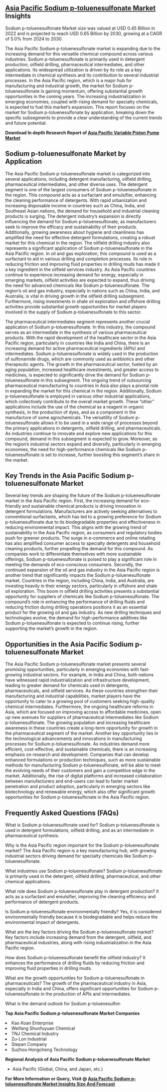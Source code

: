 <h2><a href="https://www.verifiedmarketreports.com/download-sample/?rid=288172&amp;utm_source=Github-Feb&amp;utm_medium=219" target="_blank">Asia Pacific Sodium p-toluenesulfonate Market</a> Insights</h2><p>Sodium p-toluenesulfonate Market size was valued at USD 0.45 Billion in 2022 and is projected to reach USD 0.65 Billion by 2030, growing at a CAGR of 5.0% from 2024 to 2030.</p><p><p>The Asia Pacific Sodium p-toluenesulfonate market is expanding due to the increasing demand for this versatile chemical compound across various industries. Sodium p-toluenesulfonate is primarily used in detergent production, oilfield drilling, pharmaceutical intermediates, and other applications. Its widespread utilization is driven by its role as a key intermediate in chemical synthesis and its contribution to several industrial processes. In the Asia Pacific region, which is a major hub for manufacturing and industrial growth, the market for Sodium p-toluenesulfonate is gaining momentum, offering substantial growth opportunities in the coming years. The increasing industrialization in emerging economies, coupled with rising demand for specialty chemicals, is expected to fuel this market’s expansion. This report focuses on the market for Sodium p-toluenesulfonate by application, breaking down the specific subsegments to provide a clear understanding of the current trends and future potential. <p><strong>Download In depth Research Report of <a href="https://www.verifiedmarketreports.com/download-sample/?rid=236118&amp;utm_source=Pulse-Dec&amp;utm_medium=219" target="_blank">Asia Pacific Variable Piston Pump Market</a></strong></p></p> <h2>Sodium p-toluenesulfonate Market by Application</h2> <p>The Asia Pacific Sodium p-toluenesulfonate market is categorized into several applications, including detergent manufacturing, oilfield drilling, pharmaceutical intermediates, and other diverse uses. The detergent segment is one of the largest consumers of Sodium p-toluenesulfonate in the region. This compound acts as a surfactant and emulsifier, enhancing the cleaning performance of detergents. With rapid urbanization and increasing disposable income in countries such as China, India, and Southeast Asian nations, the demand for household and industrial cleaning products is surging. The detergent industry’s expansion is directly influencing the demand for Sodium p-toluenesulfonate, as manufacturers seek to improve the efficacy and sustainability of their products. Additionally, growing awareness about hygiene and cleanliness has amplified the need for effective detergent formulations, creating a robust market for this chemical in the region. The oilfield drilling industry also represents a significant application of Sodium p-toluenesulfonate in the Asia Pacific region. In oil and gas exploration, this compound is used as a surfactant to aid in various drilling and completion processes. Its role in reducing friction and improving fluid properties in drilling muds has made it a key ingredient in the oilfield services industry. As Asia Pacific countries continue to experience increasing demand for energy, especially in emerging markets, oilfield activities are expected to expand, thus driving the need for advanced chemicals like Sodium p-toluenesulfonate. The region’s oil and gas industry, especially in nations such as China, India, and Australia, is vital in driving growth in the oilfield drilling subsegment. Furthermore, rising investments in shale oil exploration and offshore drilling activities provide substantial growth opportunities for market players involved in the supply of Sodium p-toluenesulfonate to this sector.</p> <p>The pharmaceutical intermediates segment represents another crucial application of Sodium p-toluenesulfonate. In this industry, the compound serves as an intermediate in the synthesis of various pharmaceutical products. With the rapid development of the healthcare sector in the Asia Pacific region, particularly in countries like India and China, there is an increasing demand for active pharmaceutical ingredients (APIs) and intermediates. Sodium p-toluenesulfonate is widely used in the production of sulfonamide drugs, which are commonly used as antibiotics and other therapeutic agents. The growth in the pharmaceutical sector, fueled by an aging population, increased healthcare investments, and greater access to medicines, is expected to significantly drive the demand for Sodium p-toluenesulfonate in this subsegment. The ongoing trend of outsourcing pharmaceutical manufacturing to countries in Asia also plays a pivotal role in expanding the market for this chemical in the region. Additionally, Sodium p-toluenesulfonate is employed in various other industrial applications, which collectively contribute to the overall market growth. These “other” applications include the use of the chemical as a reagent in organic synthesis, in the production of dyes, and as a component in the manufacture of some agrochemicals. The versatility of Sodium p-toluenesulfonate allows it to be used in a wide range of processes beyond the primary applications in detergents, oilfield drilling, and pharmaceuticals. As industries continue to innovate and explore new applications for this compound, demand in this subsegment is expected to grow. Moreover, as the region’s industrial sectors expand and diversify, particularly in emerging economies, the need for high-performance chemicals like Sodium p-toluenesulfonate is set to increase, further boosting this segment’s share in the market.</p> <h2>Key Trends in the Asia Pacific Sodium p-toluenesulfonate Market</h2> <p>Several key trends are shaping the future of the Sodium p-toluenesulfonate market in the Asia Pacific region. First, the increasing demand for eco-friendly and sustainable chemical products is driving innovation in detergent formulations. Manufacturers are actively seeking alternatives to conventional surfactants, which has led to a growing preference for Sodium p-toluenesulfonate due to its biodegradable properties and effectiveness in reducing environmental impact. This aligns with the growing trend of sustainability in the Asia Pacific region, as consumers and regulatory bodies push for greener products. The surge in e-commerce and online retailing has also amplified consumer access to specialty detergents and household cleaning products, further propelling the demand for this compound. As companies work to differentiate themselves with more sustainable offerings, Sodium p-toluenesulfonate is poised to play a significant role in meeting the demands of eco-conscious consumers. Secondly, the continued expansion of the oil and gas industry in the Asia Pacific region is another trend that significantly impacts the Sodium p-toluenesulfonate market. Countries in the region, including China, India, and Australia, are investing heavily in their energy sectors, particularly in offshore and shale oil exploration. This boom in oilfield drilling activities presents a substantial opportunity for suppliers of chemicals like Sodium p-toluenesulfonate. The compound’s role in enhancing the performance of drilling fluids and reducing friction during drilling operations positions it as an essential product for the growing oil and gas industry. As new drilling techniques and technologies evolve, the demand for high-performance additives like Sodium p-toluenesulfonate is expected to continue rising, further supporting the market’s growth in the region.</p> <h2>Opportunities in the Asia Pacific Sodium p-toluenesulfonate Market</h2> <p>The Asia Pacific Sodium p-toluenesulfonate market presents several promising opportunities, particularly in emerging economies with fast-growing industrial sectors. For example, in India and China, both nations have witnessed rapid industrialization and infrastructure development, leading to greater demand for chemicals used in detergents, pharmaceuticals, and oilfield services. As these countries strengthen their manufacturing and industrial capabilities, market players have the opportunity to cater to a growing pool of customers seeking high-quality chemical intermediates. Furthermore, the ongoing healthcare reforms in Asia, which are focused on improving access to affordable medicines, open up new avenues for suppliers of pharmaceutical intermediates like Sodium p-toluenesulfonate. The growing population and increasing healthcare awareness in these countries create a long-term opportunity for growth in the pharmaceutical segment of the market. Another key opportunity lies in the technological advancements and innovations in manufacturing processes for Sodium p-toluenesulfonate. As industries demand more efficient, cost-effective, and sustainable chemicals, there is an increasing emphasis on research and development. Companies that can develop enhanced formulations or production techniques, such as more sustainable methods for manufacturing Sodium p-toluenesulfonate, will be able to meet the evolving needs of their customers and gain a competitive edge in the market. Additionally, the rise of digital platforms and increased collaboration between manufacturers and end-users can lead to faster market penetration and product adoption, particularly in emerging sectors like biotechnology and renewable energy, which also offer significant growth opportunities for Sodium p-toluenesulfonate in the Asia Pacific region.</p> <h2>Frequently Asked Questions (FAQs)</h2> <p>What is Sodium p-toluenesulfonate used for? Sodium p-toluenesulfonate is used in detergent formulations, oilfield drilling, and as an intermediate in pharmaceutical synthesis.</p> <p>Why is the Asia Pacific region important for the Sodium p-toluenesulfonate market? The Asia Pacific region is a key manufacturing hub, with growing industrial sectors driving demand for specialty chemicals like Sodium p-toluenesulfonate.</p> <p>What industries use Sodium p-toluenesulfonate? Sodium p-toluenesulfonate is primarily used in the detergent, oilfield drilling, pharmaceutical, and other chemical applications.</p> <p>What role does Sodium p-toluenesulfonate play in detergent production? It acts as a surfactant and emulsifier, improving the cleaning efficiency and performance of detergent products.</p> <p>Is Sodium p-toluenesulfonate environmentally friendly? Yes, it is considered environmentally friendly because it is biodegradable and helps reduce the environmental impact of detergents.</p> <p>What are the key factors driving the Sodium p-toluenesulfonate market? Key factors include increasing demand from the detergent, oilfield, and pharmaceutical industries, along with rising industrialization in the Asia Pacific region.</p> <p>How does Sodium p-toluenesulfonate benefit the oilfield industry? It enhances the performance of drilling fluids by reducing friction and improving fluid properties in drilling muds.</p> <p>What are the growth opportunities for Sodium p-toluenesulfonate in pharmaceuticals? The growth of the pharmaceutical industry in Asia, especially in India and China, offers significant opportunities for Sodium p-toluenesulfonate in the production of APIs and intermediates.</p> <p>What is the demand outlook for Sodium p-toluenesulfon</p><p><strong>Top Asia Pacific Sodium p-toluenesulfonate Market Companies</strong></p><div data-test-id=""><p><li>Kao Koan Enterprise</li><li> Weifang Shunfuyuan Chemical</li><li> TNJ Chemical Industry</li><li> Zu-Lon Industrial</li><li> Stepan Company</li><li> Suzhou Hongcheng Technology</li></p><div><strong>Regional Analysis of&nbsp;Asia Pacific Sodium p-toluenesulfonate Market</strong></div><ul><li dir="ltr"><p dir="ltr">Asia Pacific (Global, China, and Japan, etc.)</p></li></ul><p><strong>For More Information or Query, Visit @&nbsp;</strong><strong><a href="https://www.verifiedmarketreports.com/product/sodium-p-toluenesulfonate-market/?utm_source=Github-Feb&amp;utm_medium=219" target="_blank">Asia Pacific Sodium p-toluenesulfonate Market Insights Size And Forecast</a></strong></p></div><h2>&nbsp;</h2><div data-test-id="">&nbsp;</div>
